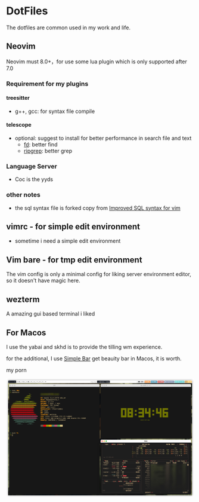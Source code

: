 # DotFiles

The dotfiles are common used in my work and life.

## Neovim

Neovim must 8.0+，for use some lua plugin which is only supported after 7.0


### Requirement for my plugins

#### treesitter

- g++, gcc: for syntax file compile

#### telescope

- optional: suggest to install for better performance in search file and text
  - [fd](https://github.com/sharkdp/fd): better find
  - [ripgrep](https://github.com/BurntSushi/ripgrep): better grep

### Language Server 

- Coc is the yyds

### other notes

- the sql syntax file is forked copy from [Improved SQL syntax for vim](https://github.com/shmup/vim-sql-syntax)

## vimrc - for simple edit environment

- sometime i need a simple edit environment

## Vim bare -  for tmp edit environment

The vim config is only a minimal config for liking server environment editor, so it doesn't have magic here.

## wezterm

A amazing gui based terminal i liked

## For Macos

I use the yabai and skhd is to provide the tilling wm experience.

for the additional, I use [Simple Bar](https://github.com/Jean-Tinland/simple-bar) get beauity bar in Macos, it is worth.

my porn

![osxporn](.assets/osxporn.jpeg)
